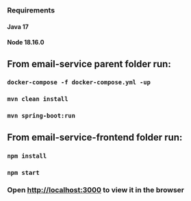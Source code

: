 ### Requirements
#### Java 17
#### Node 18.16.0

## From email-service parent folder run:
### `docker-compose -f docker-compose.yml -up`
### `mvn clean install`
### `mvn spring-boot:run`

## From email-service-frontend folder run:
### `npm install`
### `npm start`

### Open [http://localhost:3000](http://localhost:3000) to view it in the browser